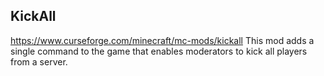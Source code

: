 ## KickAll
https://www.curseforge.com/minecraft/mc-mods/kickall
This mod adds a single command to the game that enables moderators to kick all players from a server.
